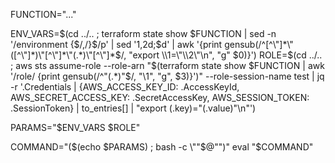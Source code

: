 FUNCTION="..."

ENV_VARS=$(cd ../.. ; terraform state show $FUNCTION | sed -n '/environment {$/,/}$/p' | sed '1,2d;$d' | awk '{print gensub(/^[^\"]*\"([^\"]*)\"[^\"]*\"(.*)\"[^\"]*$/, "export \\1=\"\\2\"\n", "g" $0)}')
ROLE=$(cd ../.. ; aws sts assume-role --role-arn "$(terraform state show $FUNCTION | awk '/role/ {print gensub(/^\"(.*)\"$/, "\\1", "g", $3)}')" --role-session-name test | jq -r '.Credentials | {AWS_ACCESS_KEY_ID: .AccessKeyId, AWS_SECRET_ACCESS_KEY: .SecretAccessKey, AWS_SESSION_TOKEN: .SessionToken} | to_entries[] | "export \(.key)=\"\(.value)\"\n"')

PARAMS="$ENV_VARS $ROLE"

COMMAND="($(echo $PARAMS) ; bash -c \""$@"\")"
eval "$COMMAND"
